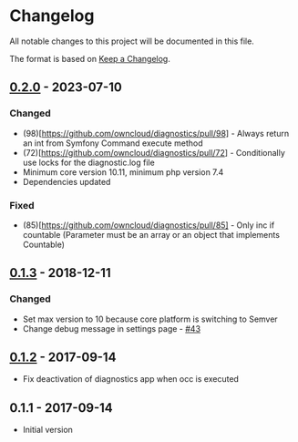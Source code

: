 # Changelog

All notable changes to this project will be documented in this file.

The format is based on [Keep a Changelog](http://keepachangelog.com/en/1.0.0/).

## [0.2.0] - 2023-07-10

### Changed

- (98)[https://github.com/owncloud/diagnostics/pull/98] - Always return an int from Symfony Command execute method
- (72)[https://github.com/owncloud/diagnostics/pull/72] - Conditionally use locks for the diagnostic.log file
- Minimum core version 10.11, minimum php version 7.4
- Dependencies updated

### Fixed
- (85)[https://github.com/owncloud/diagnostics/pull/85] - Only inc if countable (Parameter must be an array or an object that implements Countable)

## [0.1.3] - 2018-12-11

### Changed

- Set max version to 10 because core platform is switching to Semver
- Change debug message in settings page - [#43](https://github.com/owncloud/diagnostics/issues/43)

## [0.1.2] - 2017-09-14

 - Fix deactivation of diagnostics app when occ is executed

## 0.1.1 - 2017-09-14

 - Initial version

[Unreleased]: https://github.com/owncloud/diagnostics/compare/v0.2.0...master
[0.2.0]: https://github.com/owncloud/diagnostics/compare/v0.1.3...v0.2.0
[0.1.3]: https://github.com/owncloud/diagnostics/compare/v0.1.2...v0.1.3
[0.1.2]: https://github.com/owncloud/diagnostics/compare/v0.1.1...v0.1.2


